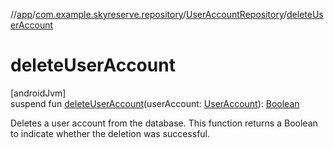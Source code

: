 //[app](../../../index.md)/[com.example.skyreserve.repository](../index.md)/[UserAccountRepository](index.md)/[deleteUserAccount](delete-user-account.md)

# deleteUserAccount

[androidJvm]\
suspend fun [deleteUserAccount](delete-user-account.md)(userAccount: [UserAccount](../../com.example.skyreserve.database.room.entity/-user-account/index.md)): [Boolean](https://kotlinlang.org/api/latest/jvm/stdlib/kotlin/-boolean/index.html)

Deletes a user account from the database. This function returns a Boolean to indicate whether the deletion was successful.

